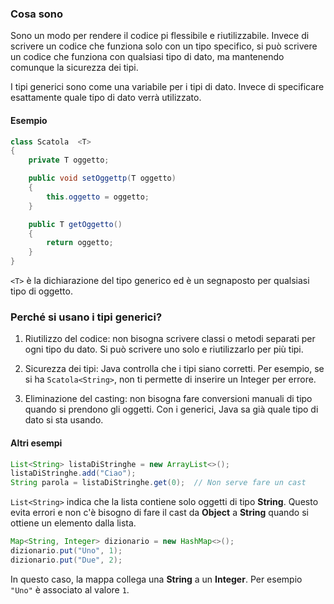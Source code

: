 ### Cosa sono

Sono un modo per rendere il codice pi flessibile e riutilizzabile.
Invece di scrivere un codice che funziona solo con un tipo specifico, si può scrivere un codice che funziona con qualsiasi tipo di dato, ma mantenendo comunque la sicurezza dei tipi.

I tipi generici sono come una variabile per i tipi di dato. Invece di specificare esattamente quale tipo di dato verrà utilizzato.

#### Esempio

```Java
class Scatola  <T>
{
	private T oggetto;

	public void setOggettp(T oggetto)
	{
		this.oggetto = oggetto;
	}

	public T getOggetto()
	{
		return oggetto;
	}
}
```

`<T>` è la dichiarazione del tipo generico ed è un segnaposto per qualsiasi tipo di oggetto.

### Perché si usano i tipi generici?

1. Riutilizzo del codice: non bisogna scrivere classi o metodi separati per ogni tipo du dato. Si può scrivere uno solo e riutilizzarlo per più tipi.

2. Sicurezza dei tipi: Java controlla che i tipi siano corretti. Per esempio, se si ha `Scatola<String>`, non ti permette di inserire un Integer per errore.

3. Eliminazione del casting: non bisogna fare conversioni manuali di tipo quando si prendono gli oggetti. Con i generici, Java sa già quale tipo di dato si sta usando.

#### Altri esempi

```Java
List<String> listaDiStringhe = new ArrayList<>();
listaDiStringhe.add("Ciao");
String parola = listaDiStringhe.get(0);  // Non serve fare un cast
```

`List<String>` indica che la lista contiene solo oggetti di tipo **String**. Questo evita errori e non c'è bisogno di fare il cast da **Object** a **String** quando si ottiene un elemento dalla lista.

```Java
Map<String, Integer> dizionario = new HashMap<>();
dizionario.put("Uno", 1);
dizionario.put("Due", 2);
```

In questo caso, la mappa collega una **String** a un **Integer**. Per esempio `"Uno"` è associato al valore `1`.

